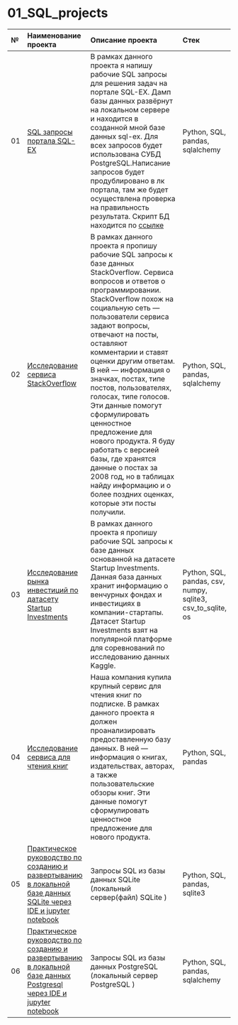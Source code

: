 # 01_SQL_projects

| №  | Наименование проекта  | Описание проекта | Стек |
|:-- |:----------------------|:--------------|:-------------|
| 01 |[SQL запросы портала SQL-EX](https://github.com/nikita-data/SQL_projects/blob/main/01_SQL-EX/SQl_EX_project%20(2).ipynb)|В рамках данного проекта я напишу рабочие SQL запросы для решения задач на портале SQL-EX. Дамп базы данных развёрнут на локальном сервере и находится в созданной мной базе данных sql-ex. Для всех запросов будет использована СУБД PostgreSQL.Написание запросов будет продублировано в лк портала, там же будет осуществлена проверка на правильность результата. Скрипт БД находится по [ссылке](https://sql-ex.ru/db_script_download.php)  |Python, SQL, pandas, sqlalchemy |
| 02 |[Исследование сервиса StackOverflow](https://github.com/nikita-data/SQL_projects/blob/main/02_StackOverflow%20database/StackOverflow%20database.ipynb)|В рамках данного проекта я пропишу рабочие SQL запросы к базе данных StackOverflow. Сервиса вопросов и ответов о программировании. StackOverflow похож на социальную сеть — пользователи сервиса задают вопросы, отвечают на посты, оставляют комментарии и ставят оценки другим ответам. В ней — информация о значках, постах, типе постов, пользователях, голосах, типе голосов. Эти данные помогут сформулировать ценностное предложение для нового продукта. Я буду работать с версией базы, где хранятся данные о постах за 2008 год, но в таблицах  найду информацию и о более поздних оценках, которые эти посты получили.|Python, SQL, pandas, sqlalchemy |
| 03 |[Исследование рынка инвестиций по датасету Startup Investments](https://github.com/nikita-data/SQL_projects/blob/main/03_Startup%20Investments%20query/Startup%20Investments%20query.ipynb)|В рамках данного проекта я пропишу рабочие SQL запросы к базе данных основанной на датасете Startup Investments. Данная база данных хранит информацию о венчурных фондах и инвестициях в компании-стартапы. Датасет Startup Investments взят на популярной платформе для соревнований по исследованию данных Kaggle.|Python, SQL, pandas, csv, numpy, sqlite3, csv_to_sqlite, os |
| 04 |[Исследование сервиса для чтения книг](https://github.com/nikita-data/SQL_projects/blob/main/04_book%20store%20database/book%20store%20database.ipynb)|Наша компания купила крупный сервис для чтения книг по подписке. В рамках данного проекта я должен проанализировать предоставленную базу данных. В ней — информация о книгах, издательствах, авторах, а также пользовательские обзоры книг. Эти данные помогут сформулировать ценностное предложение для нового продукта.|Python, SQL, pandas|
| 05 |[Практическое руководство по созданию и развертыванию в локальной базе данных SQLite через IDE и jupyter notebook](https://github.com/nikita-data/SQL_projects/blob/main/05_create%20local%20database%20SQLite/%D0%97%D0%B0%D0%BF%D1%80%D0%BE%D1%81%D1%8B%20SQL%20%D0%B8%D0%B7%20%D0%B1%D0%B0%D0%B7%D1%8B%20%D0%B4%D0%B0%D0%BD%D0%BD%D1%8B%D1%85%20SQLite%20(%D0%BB%D0%BE%D0%BA%D0%B0%D0%BB%D1%8C%D0%BD%D1%8B%D0%B9%20%D1%81%D0%B5%D1%80%D0%B2%D0%B5%D1%80(%D1%84%D0%B0%D0%B9%D0%BB)%20SQLite%20).ipynb)|Запросы SQL из базы данных SQLite (локальный сервер(файл) SQLite )|Python, SQL, pandas, sqlite3|
| 06 |[Практическое руководство по созданию и развертыванию в локальной базе данных Postgresql через IDE и jupyter notebook](https://github.com/nikita-data/SQL_projects/blob/main/06_create%20local%20database%20postgresql/%D0%97%D0%B0%D0%BF%D1%80%D0%BE%D1%81%D1%8B%20SQL%20%D0%B8%D0%B7%20%D0%B1%D0%B0%D0%B7%D1%8B%20%D0%B4%D0%B0%D0%BD%D0%BD%D1%8B%D1%85%20PostgreSQL%20(%D0%BB%D0%BE%D0%BA%D0%B0%D0%BB%D1%8C%D0%BD%D1%8B%D0%B9%20%D1%81%D0%B5%D1%80%D0%B2%D0%B5%D1%80%20PostgreSQL%20).ipynb)|Запросы SQL из базы данных PostgreSQL (локальный сервер PostgreSQL )|Python, SQL, pandas, sqlalchemy|

